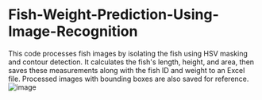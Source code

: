 # Fish-Weight-Prediction-Using-Image-Recognition
This code processes fish images by isolating the fish using HSV masking and contour detection. It calculates the fish's length, height, and area, then saves these measurements along with the fish ID and weight to an Excel file. Processed images with bounding boxes are also saved for reference.
![image](https://github.com/user-attachments/assets/3f6b5daf-f816-4700-83e1-e334483389d7)
